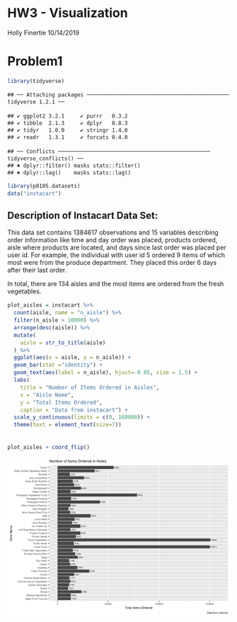 HW3 - Visualization
================
Holly Finertie
10/14/2019

# Problem1

``` r
library(tidyverse)
```

    ## ── Attaching packages ───────────────────────────────────────────── tidyverse 1.2.1 ──

    ## ✔ ggplot2 3.2.1     ✔ purrr   0.3.2
    ## ✔ tibble  2.1.3     ✔ dplyr   0.8.3
    ## ✔ tidyr   1.0.0     ✔ stringr 1.4.0
    ## ✔ readr   1.3.1     ✔ forcats 0.4.0

    ## ── Conflicts ──────────────────────────────────────────────── tidyverse_conflicts() ──
    ## ✖ dplyr::filter() masks stats::filter()
    ## ✖ dplyr::lag()    masks stats::lag()

``` r
library(p8105.datasets)
data("instacart")
```

## Description of Instacart Data Set:

This data set contains 1384617 observations and 15 variables describing
order information like time and day order was placed, products ordered,
aisle where products are located, and days since last order was placed
per user id. For example, the individual with user id 5 ordered 9 items
of which most were from the produce department. They placed this order 6
days after their last order.

In total, there are 134 aisles and the most items are ordered from the
fresh vegetables.

``` r
plot_aisles = instacart %>% 
  count(aisle, name = "n_aisle") %>% 
  filter(n_aisle > 10000) %>% 
  arrange(desc(aisle)) %>% 
  mutate(
    aisle = str_to_title(aisle)
  ) %>% 
  ggplot(aes(x = aisle, y = n_aisle)) +
  geom_bar(stat ="identity") + 
  geom_text(aes(label = n_aisle), hjust=-0.05, size = 1.5) +
  labs(
    title = "Number of Items Ordered in Aisles",
    x = "Aisle Name",
    y = "Total Items Ordered",
    caption = "Data from instacart") +
  scale_y_continuous(limits = c(0, 160000)) +
  theme(text = element_text(size=7))
  

plot_aisles + coord_flip()
```

![](HW3_files/figure-gfm/unnamed-chunk-2-1.png)<!-- -->
